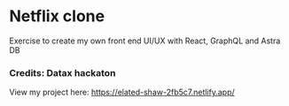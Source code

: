 # Netflix clone 

Exercise to create my own front end UI/UX with React, GraphQL and Astra DB

### Credits: Datax hackaton

View my project here:
https://elated-shaw-2fb5c7.netlify.app/
